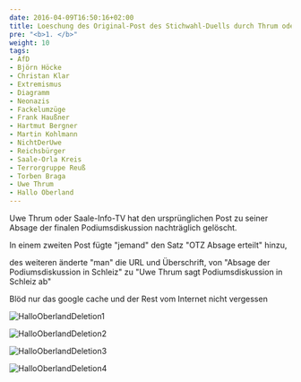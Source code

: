 ```yaml
---
date: 2016-04-09T16:50:16+02:00
title: Loeschung des Original-Post des Stichwahl-Duells durch Thrum oder Saale-Info-TV
pre: "<b>1. </b>"
weight: 10
tags:
- AfD
- Björn Höcke
- Christan Klar
- Extremismus
- Diagramm
- Neonazis
- Fackelumzüge
- Frank Haußner
- Hartmut Bergner
- Martin Kohlmann
- NichtDerUwe
- Reichsbürger
- Saale-Orla Kreis
- Terrorgruppe Reuß
- Torben Braga
- Uwe Thrum
- Hallo Oberland
---
```


Uwe Thrum oder Saale-Info-TV hat den ursprünglichen Post zu seiner Absage der finalen Podiumsdiskussion nachträglich gelöscht.

In einem zweiten Post fügte "jemand" den Satz "OTZ Absage erteilt" hinzu,

des weiteren änderte "man" die URL und Überschrift,
von "Absage der Podiumsdiskussion in Schleiz" zu "Uwe Thrum sagt Podiumsdiskussion in Schleiz ab"

Blöd nur das google cache und der Rest vom Internet nicht vergessen

![HalloOberlandDeletion1](/de/media/hallo-oberland-thrum-deletion/1.png)

![HalloOberlandDeletion2](/de/media/hallo-oberland-thrum-deletion/2.jpg)

![HalloOberlandDeletion3](/de/media/hallo-oberland-thrum-deletion/3.jpg)

![HalloOberlandDeletion4](/de/media/hallo-oberland-thrum-deletion/4.png)



